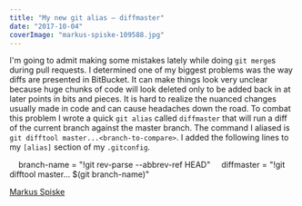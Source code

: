 ```yaml
---
title: "My new git alias — diffmaster"
date: "2017-10-04"
coverImage: "markus-spiske-109588.jpg"
---
```


I'm going to admit making some mistakes lately while doing `git merge`s during pull requests. I determined one of my biggest problems was the way diffs are presented in BitBucket. It can make things look very unclear because huge chunks of code will look deleted only to be added back in at later points in bits and pieces. It is hard to realize the nuanced changes usually made in code and can cause headaches down the road. To combat this problem I wrote a quick `git alias` called `diffmaster` that will run a diff of the current branch against the master branch. The command I aliased is `git difftool master...<branch-to-compare>`. I added the following lines to my `[alias]` section of my `.gitconfig`.

    branch-name = "!git rev-parse --abbrev-ref HEAD"
    diffmaster = "!git difftool master... $(git branch-name)"

[Markus Spiske](https://unsplash.com/@markusspiske?utm_medium=referral&utm_campaign=photographer-credit&utm_content=creditBadge "Download free do whatever you want high-resolution photos from Markus Spiske")
